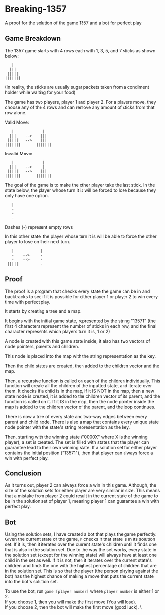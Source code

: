 # Breaking-1357
A proof for the solution of the game 1357 and a bot for perfect play

## Game Breakdown
The 1357 game starts with 4 rows each with 1, 3, 5, and 7 sticks as shown below:
```
   |
  |||
 |||||
|||||||
```
(In reality, the sticks are usually sugar packets taken from a condiment holder while waiting for your food)

The game has two players, player 1 and player 2.
For a players move, they choose any of the 4 rows and can remove any amount of sticks from that row alone.

Valid Move:
```
   |             |
  |||    -->    |||
 |||||   -->    |||
|||||||       |||||||
```
Invalid Move:
```
   |             |
  |||    -->     |
 |||||   -->    |||
|||||||       ||||||| 
```

The goal of the game is to make the other player take the last stick.
In the state below, the player whose turn it is will be forced to lose because they only have one option.
```
   |    
   -   
   -  
   -
```
Dashes (-) represent empty rows

In this other state, the player whose turn it is will be able to force the other player to lose on their next turn.
```
   |            |
   -    -->     -
   -    -->     -
 |||||          - 
```

## Proof

The proof is a program that checks every state the game can be in and backtracks to see if it is possible for either player 1 or player 2 to win every time with perfect play.

It starts by creating a tree and a map.

It begins with the initial game state, represented by the string "13571" (the first 4 characters represent the number of sticks in each row, and the final character represents which players turn it is, 1 or 2)

A node is created with this game state inside, it also has two vectors of node pointers, parents and children.

This node is placed into the map with the string representation as the key.

Then the child states are created, then added to the children vector and the map.

Then, a recursive function is called on each of the children individually.
This function will create all the children of the inputted state, and iterate over them.
It checks if a child is in the map,
    If it IS NOT in the map, then a new state node is created, it is added to the children vector of its parent, and the function is called on it.
    If it IS in the map, then the node pointer inside the map is added to the children vector of the parent, and the loop continues.

There is now a tree of every state and two-way edges between every parent and child node.
There is also a map that contains every unique state node pointer with the state's string representation as the key.

Then, starting with the winning state ("0000X" where X is the winning player), a set is created.
The set is filled with states that the player can guarantee lead to their own winning state.
If a solution set for either player contains the initial position ("13571"), then that player can always force a win with perfect play.

## Conclusion

As it turns out, player 2 can always force a win in this game.
Although, the size of the solution sets for either player are very similar in size.
This means that a mistake from player 2 could result in the current state of the game to be in the solution set of player 1, meaning player 1 can guarantee a win with perfect play.

## Bot

Using the solution sets, I have created a bot that plays the game perfectly.
Given the current state of the game, it checks if that state is in its solution set.
    If it is, then it iterates over the current state's children until it finds one that is also in the solution set. Due to the way the set works, every state in the solution set (except for the winning state) will always have at least one child in the set as well.
    If it is not, then it iterates over the current state's children and finds the one with the highest percentage of children that are in the solution set. This is so that the player (the person playing against the bot) has the highest chance of making a move that puts the current state into the bot's solution set. 

To use the bot, run `game [player number]` where `player number` is either 1 or 2. \
    If you choose 1, then you will make the first move (You will lose). \
    If you choose 2, then the bot will make the first move (good luck). \
